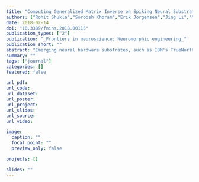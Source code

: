 ```yaml
---
title: "Computing Generalized Matrix Inverse on Spiking Neural Substrate"
authors: ["Rohit Shukla","Soroosh Khoram","Erik Jorgensen","Jing Li","Mikko Lipasti","Stephen Wright"]
date: 2018-02-14
doi: "10.3389/fnins.2018.00115"
publication_types: ["2"]
publication: "_Frontiers in neuroscience: Neuromorphic engineering_"
publication_short: ""
abstract: "Emerging neural hardware substrates, such as IBM's TrueNorth Neurosynaptic System, can provide an appealing platform for deploying numerical algorithms. For example, a recurrent Hopfield neural network can be used to find the Moore-Penrose generalized inverse of a matrix, thus enabling a broad class of linear optimizations to be solved efficiently, at low energy cost. However, deploying numerical algorithms on hardware platforms that severely limit the range and precision of representation for numeric quantities can be quite challenging. This paper discusses these challenges and proposes a rigorous mathematical framework for reasoning about range and precision on such substrates. The paper derives techniques for normalizing inputs and properly quantizing synaptic weights originating from arbitrary systems of linear equations, so that solvers for those systems can be implemented in a provably correct manner on hardware-constrained neural substrates. The analytical model is empirically validated on the IBM TrueNorth platform, and results show that the guarantees provided by the framework for range and precision hold under experimental conditions. Experiments with optical flow demonstrate the energy benefits of deploying a reduced-precision and energy-efficient generalized matrix inverse engine on the IBM TrueNorth platform, reflecting 10× to 100× improvement over FPGA and ARM core baselines."
summary: ""
tags: ["journal"]
categories: []
featured: false

url_pdf:
url_code:
url_dataset:
url_poster:
url_project:
url_slides:
url_source:
url_video:

image:
  caption: ""
  focal_point: ""
  preview_only: false

projects: []

slides: ""
---
```


